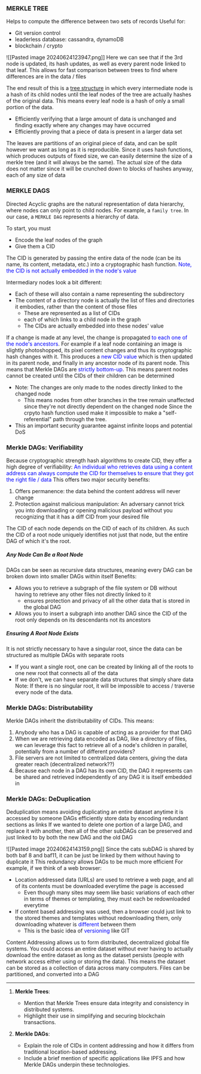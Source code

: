 
### MERKLE TREE

Helps to compute the difference between two sets of records
Useful for:
- Git version control
- leaderless database: cassandra, dynamoDB
- blockchain / crypto

![[Pasted image 20240624123947.png]]
Here we can see that if the 3rd node is updated, its hash updates, as well as every parent node linked to that leaf. This allows for fast comparison between trees to find where differences are in the data / files

The end result of this is a [tree structure](https://www.baeldung.com/cs/binary-tree-intro) in which every intermediate node is a hash of its child nodes until the leaf nodes of the tree are actually hashes of the original data. This means every leaf node is a hash of only a small portion of the data.

- Efficiently verifying that a large amount of data is unchanged and finding exactly where any changes may have occurred
- Efficiently proving that a piece of data is present in a larger data set

The leaves are partitions of an original piece of data, and can be split however we want as long as it is reproducible.
Since it uses hash functions, which produces outputs of fixed size, we can easily determine the size of a merkle tree (and it will always be the same). The actual size of the data does not matter since it will be crunched down to blocks of hashes anyway, each of any size of data

### MERKLE DAGS

Directed Acyclic graphs are the natural representation of data hierarchy, where nodes can only point to child nodes. For example,
a `family tree`. In our case, a `MERKLE DAG` represents a hierarchy of data.

To start, you must 
- Encode the leaf nodes of the graph
- Give them a CID

The CID is generated by passing the entire data of the node (can be its name, its content, metadata, etc.) into a cryptographic hash function. <font color ="blue">Note, the CID is not actually embedded in the node's value</font>

Intermediary nodes look a bit different:
- Each of these will also contain a name representing the subdirectory
- The content of a directory node is actually the list of files and directories it embodies, rather than the content of those files
	- These are represented as a list of CIDs
	- each of which links to a child node in the graph
	- The CIDs are actually embedded into these nodes' value

If a change is made at any level, the change is propagated <font color="blue">to each one of the node's ancestors</font>. For example if a leaf node containing an image is slightly photoshopped, its pixel content changes and thus its cryptographic hash changes with it. This produces a <font color="blue">new CID value</font> which is then updated in its parent node, and finally in any ancestor node of its parent node. This means that Merkle DAGs are <font color="blue">strictly bottom-up</font>. This means parent nodes cannot be created until the CIDs of their children can be determined
- Note: The changes are only made to the nodes directly linked to the changed node
	- This means nodes from other branches in the tree remain unaffected since they're not directly dependent on the changed node
Since the crpyto hash function used make it impossible to make a "self-referential" path through the tree. 
- This an important security guarantee against infinite loops and potential DoS

### Merkle DAGs: Verifiability
Because cryptographic strength hash algorithms to create CID, they offer a high degree of verifiability: <font color="blue">An individual who retrieves data using a content address can always compute the CID for themselves to ensure that they got the right file / data</font> 
This offers two major security benefits:
1. Offers permanence: the data behind the content address will never change
2. Protection against malicious manipulation: An adversary cannot trick you into downloading or opening malicious payload without you recognizing that it has a diff CID from your desired file

The CID of each node depends on the CID of each of its children. As such the CID of a root node uniquely identifies not just that node, but the entire DAG of which it's the root. 

##### Any Node Can Be a Root Node
DAGs can be seen as recursive data structures, meaning every DAG can be broken down into smaller DAGs within itself
Benefits:
- Allows you to retrieve a subgraph of the file system or DB without having to retrieve any other files not directly linked to it
	- ensures protection and privacy of all the other data that is stored in the global DAG
- Allows you to insert a subgraph into another DAG since the CID of the root only depends on its descendants not its ancestors
##### Ensuring A Root Node Exists
It is not strictly necessary to have a singular root, since the data can be structured as multiple DAGs with separate roots
- If you want a single root, one can be created by linking all of the roots to one new root that connects all of the data
- If we don't, we can have separate data structures that simply share data 
Note: If there is no singular root, it will be impossible to access / traverse every node of the data.

### Merkle DAGs: Distributability
Merkle DAGs inherit the distributability of CIDs. This means:
1. Anybody who has a DAG is capable of acting as a provider for that DAG
2. When we are retrieving data encoded as DAG, like a directory of files, we can leverage this fact to retrieve all of a node's children in parallel, potentially from a number of different providers?
3. File servers are not limited to centralized data centers, giving the data greater reach (decentralized network??)
4. Because each node in a DAG has its own CID, the DAG it represents can be shared and retrieved independently of any DAG it is itself embedded in
### Merkle DAGs: DeDuplication
Deduplication means avoiding duplicating an entire dataset anytime it is accessed by someone
DAGs efficiently store data by encoding redundant sections as links
If we wanted to delete one portion of a large DAG, and replace it with another, then all of the other subDAGs can be preserved and just linked to by both the new DAG and the old DAG

![[Pasted image 20240624143159.png]]
Since the cats subDAG is shared by both baf 8 and baf11, it can be just be linked by them without having to duplicate it
This redundancy allows DAGs to be much more efficient
For example, if we think of a web browser:
- Location addressed data (URLs) are used to retrieve a web page, and all of its contents must be downloaded everytime the page is accessed
	- Even though many sites may seem like basic variations of each other in terms of themes or templating, they must each be redownloaded everytime
- If content based addressing was used, then a browser could just link to the stored themes and templates without redownloading them, only downloading whatever is <font color="blue">different</font> between them
	- This is the basic idea of <font color="blue">versioning</font> like GIT

Content Addressing allows us to form distributed, decentralized global file systems. You could access an entire dataset without ever having to actually download the entire dataset as long as the dataset persists (people with network access either using or storing the data). This means the dataset can be stored as a collection of data across many computers. Files can be partitioned, and converted into a DAG


--------------------
1. **Merkle Trees**:
    
    - Mention that Merkle Trees ensure data integrity and consistency in distributed systems.
    - Highlight their use in simplifying and securing blockchain transactions.
2. **Merkle DAGs**:
    
    - Explain the role of CIDs in content addressing and how it differs from traditional location-based addressing.
    - Include a brief mention of specific applications like IPFS and how Merkle DAGs underpin these technologies.
